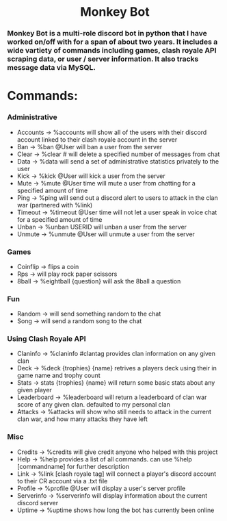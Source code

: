 <div align="center">
<h1> Monkey Bot </h1>
</div>


### Monkey Bot is a multi-role discord bot in python that I have worked on/off with for a span of about two years. It includes a wide vartiety of commands including games, clash royale API scraping data, or user / server information. It also tracks message data via MySQL.

# Commands:

### Administrative
- Accounts -> %accounts will show all of the users with their discord account linked to their clash royale account in the server
- Ban -> %ban @User will ban a user from the server
- Clear -> %clear # will delete a specified number of messages from chat
- Data -> %data will send a set of administrative statistics privately to the user
- Kick -> %kick @User will kick a user from the server
- Mute -> %mute @User time will mute a user from chatting for a specified amount of time
- Ping -> %ping will send out a discord alert to users to attack in the clan war (partnered with %link)
- Timeout -> %timeout @User time will not let a user speak in voice chat for a specified amount of time
- Unban -> %unban USERID will unban a user from the server
- Unmute -> %unmute @User will unmute a user from the server

### Games
- Coinflip -> flips a coin
- Rps -> will play rock paper scissors
- 8ball -> %eightball {question} will ask the 8ball a question

### Fun
- Random -> will send something random to the chat
- Song -> will send a random song to the chat

### Using Clash Royale API
- Claninfo -> %claninfo #clantag provides clan information on any given clan
- Deck -> %deck {trophies} {name} retrives a players deck using their in game name and trophy count
- Stats -> stats {trophies} {name} will return some basic stats about any given player
- Leaderboard -> %leaderboard will return a leaderboard of clan war score of any given clan. defaulted to my personal clan
- Attacks -> %attacks will show who still needs to attack in the current clan war, and how many attacks they have left

### Misc
- Credits -> %credits will give credit anyone who helped with this project
- Help -> %help provides a list of all commands. can use %help [commandname] for further description
- Link -> %link [clash royale tag] will connect a player's discord account to their CR account via a .txt file
- Profile -> %profile @User will display a user's server profile
- Serverinfo -> %serverinfo will display information about the current discord server
- Uptime -> %uptime shows how long the bot has currently been online

